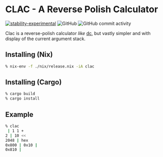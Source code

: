 # CLAC - A Reverse Polish Calculator

[![stability-experimental](https://img.shields.io/badge/stability-experimental-orange.svg)](https://github.com/emersion/stability-badges#experimental)
![GitHub](https://img.shields.io/github/license/blitz/clac.svg)
![GitHub commit activity](https://img.shields.io/github/commit-activity/m/blitz/clac)

Clac is a reverse-polish calculator _like_
[dc](https://en.wikipedia.org/wiki/Dc_(computer_program)), but vastly
simpler and with display of the current argument stack.

## Installing (Nix)

```sh
% nix-env -f ./nix/release.nix -iA clac
```

## Installing (Cargo)

```sh
% cargo build
% cargo install
```

## Example

```sh
% clac
 | 1 1 +
2 | 10 <<
2048 | hex
0x800 | 0x10 |
0x810 | 
```
